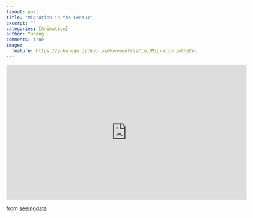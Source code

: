 ```yaml
---
layout: post
title: "Migration in the Census"
excerpt: ""
categories: [Animation]
author: Yuhang
comments: true
image:
  feature: https://yuhanggu.github.io/MovementVis/img/MigrationintheCensus.png
---
```


<div>
    <iframe src="https://www.youtube.com/embed/fiPq7C06zjQ" width="640" height="360" frameborder="0"></iframe>
    <br>
</div>



<p>from <a href="http://seeingdata.cleverfranke.com/census/#">seeingdata</a></p>